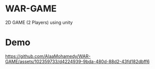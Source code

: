 # WAR-GAME
2D GAME (2 Players) using unity
# Demo

https://github.com/AlaaMohamedy/WAR-GAME/assets/102359733/d4224939-9bda-480d-88d2-43fd182dbff6
